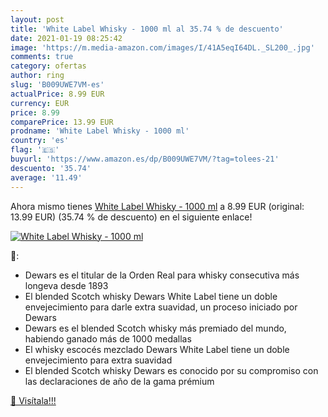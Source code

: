 ```yaml
---
layout: post
title: 'White Label Whisky - 1000 ml al 35.74 % de descuento'
date: 2021-01-19 08:25:42
image: 'https://m.media-amazon.com/images/I/41A5eqI64DL._SL200_.jpg'
comments: true
category: ofertas
author: ring
slug: 'B009UWE7VM-es'
actualPrice: 8.99 EUR
currency: EUR
price: 8.99
comparePrice: 13.99 EUR
prodname: 'White Label Whisky - 1000 ml'
country: 'es'
flag: '🇪🇸'
buyurl: 'https://www.amazon.es/dp/B009UWE7VM/?tag=tolees-21'
descuento: '35.74'
average: '11.49'
---
```


Ahora mismo tienes [White Label Whisky - 1000 ml](https://www.amazon.es/dp/B009UWE7VM/?tag=tolees-21) a 8.99 EUR (original: 13.99 EUR) (35.74 %  de descuento) en el siguiente enlace!

[![White Label Whisky - 1000 ml](https://m.media-amazon.com/images/I/41A5eqI64DL._SL200_.jpg)](https://www.amazon.es/dp/B009UWE7VM/?tag=tolees-21)

🔎:

- Dewars es el titular de la Orden Real para whisky consecutiva más longeva desde 1893
- El blended Scotch whisky Dewars White Label tiene un doble envejecimiento para darle extra suavidad, un proceso iniciado por Dewars
- Dewars es el blended Scotch whisky más premiado del mundo, habiendo ganado más de 1000 medallas
- El whisky escocés mezclado Dewars White Label tiene un doble envejecimiento para extra suavidad
- El blended Scotch whisky Dewars es conocido por su compromiso con las declaraciones de año de la gama prémium

[🛒 Visítala!!!](https://www.amazon.es/dp/B009UWE7VM/?tag=tolees-21)
